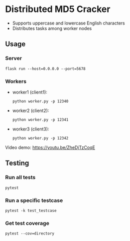 # Distributed MD5 Cracker

- Supports uppercase and lowercase English characters
- Distributes tasks among worker nodes

## Usage

### Server

```shell
flask run --host=0.0.0.0 --port=5678
```

### Workers

  - worker1 (client1):
    ```shell
    python worker.py -p 12340
    ```
  
  - worker2 (client2):
    ```shell
    python worker.py -p 12341
    ```
  
  - worker3 (client3):
    ```shell
    python worker.py -p 12342
    ```

Video demo: https://youtu.be/ZheDjTzCoqE

## Testing

### Run all tests

```shell
pytest
```

### Run a specific testcase

```shell
pytest -k test_testcase
```

### Get test coverage

```shel
pytest --cov=directory
```
